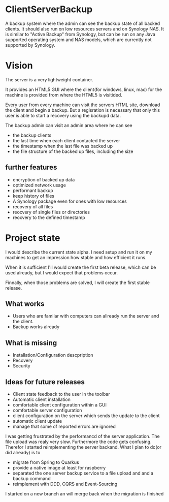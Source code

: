 # ClientServerBackup
A backup system where the admin can see the backup state of all backed clients. It should also run on low resources servers and on Synology NAS. It is similar to "Active Backup" from Synology, but can be run on any Java supported operating system and NAS models, which are currently not supported by Synology.

# Vision
The server is a very lightweight container. 

It provides an HTML5 GUI where the client(for windows, linux, mac) for the machine is provided from where the HTML5 is visitided.

Every user from every machine can visit the servers HTML site, download the client and begin a backup. But a regisration is necessary that only this user is able to start a recovery using the backupd data.

The backup admin can visit an admin area where he can see
* the backup clients
* the last time when each client contacted the server
* the timestamp when the last file was backed up
* the file structure of the backed up files, including the size

## further features
* encryption of backed up data
* optimized network usage
* performant backup
* keep history of files
* A Synology package even for ones with low resources
* recovery of all files
* reocvery of single files or directories
* reocvery to the defined timestamp

# Project state

I would describe the current state alpha. I need setup and run it on my machines to get an impression how stable and how efficient it runs.

When it is sufficient I'll would create the first beta release, which can be used already, but I would expect that problems occur.

Finnally, when those problems are solved, I will create the first stable release.

## What works
* Users who are familar with computers can allready run the server and the client. 
* Backup works already

## What is missing
* Installation/Configuration descpription
* Recovery
* Security

## Ideas for future releases
* Client state feedback to the user in the toolbar
* Automatic client installation
* comfortable client configuration within a GUI
* comfortable server configuration
* client configuration on the server which sends the update to the client
* automatic client update
* manage that some of reported errors are ignored
 
I was getting frustrated by the performancd of the server application. The file upload was realy very slow. Furthermore the code gets confusing. Therefor I started reimplementing the server backand. What I plan to do(or did already) is to

* migrate from Spring to Quarkus
* provide a native image at least for raspberry
* separated the one server backup service to a file upload and and a backup command
* reimplement with DDD, CQRS and Event-Sourcing

I started on a new branch an will merge back when the migration is finished
